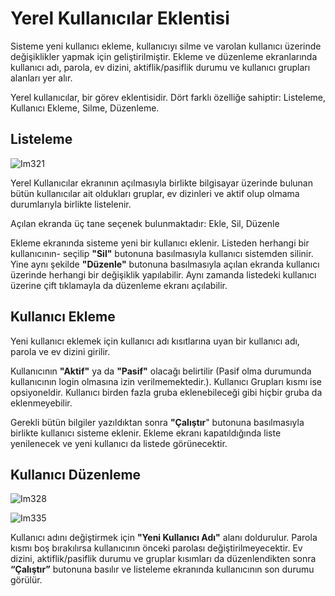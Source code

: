 # Yerel Kullanıcılar Eklentisi

Sisteme yeni kullanıcı ekleme, kullanıcıyı silme ve varolan kullanıcı üzerinde değişiklikler yapmak için geliştirilmiştir. Ekleme ve düzenleme ekranlarında kullanıcı adı, parola, ev dizini, aktiflik/pasiflik durumu ve kullanıcı grupları alanları yer alır.

Yerel kullanıcılar, bir görev eklentisidir. Dört farklı özelliğe sahiptir: Listeleme, Kullanıcı Ekleme, Silme, Düzenleme.

## Listeleme

![Im321](images/Im321)

Yerel Kullanıcılar ekranının açılmasıyla birlikte bilgisayar üzerinde bulunan bütün kullanıcılar ait oldukları gruplar, ev dizinleri ve aktif olup olmama durumlarıyla birlikte listelenir.

Açılan ekranda üç tane seçenek bulunmaktadır: Ekle, Sil, Düzenle

Ekleme ekranında sisteme yeni bir kullanıcı eklenir. Listeden herhangi bir kullanıcının- seçilip **"Sil"** butonuna basılmasıyla kullanıcı sistemden silinir. Yine aynı şekilde **"Düzenle"** butonuna basılmasıyla açılan ekranda kullanıcı üzerinde herhangi bir değişiklik yapılabilir. Aynı zamanda listedeki kullanıcı üzerine çift tıklamayla da düzenleme ekranı açılabilir.

## Kullanıcı Ekleme

Yeni kullanıcı eklemek için kullanıcı adı kısıtlarına uyan bir kullanıcı adı, parola ve ev dizini girilir.

Kullanıcının **"Aktif"** ya da **"Pasif"** olacağı belirtilir (Pasif olma durumunda kullanıcının login olmasına izin verilmemektedir.). Kullanıcı Grupları kısmı ise opsiyoneldir. Kullanıcı birden fazla gruba eklenebileceği gibi hiçbir gruba da eklenmeyebilir.

Gerekli bütün bilgiler yazıldıktan sonra **"Çalıştır**" butonuna basılmasıyla   birlikte kullanıcı sisteme eklenir. Ekleme ekranı kapatıldığında liste yenilenecek ve yeni kullanıcı da listede görünecektir.

## Kullanıcı Düzenleme

![Im328](images/Im328)

![Im335](images/Im335)

Kullanıcı adını değiştirmek için **"Yeni Kullanıcı Adı"** alanı doldurulur. Parola kısmı boş bırakılırsa kullanıcının önceki parolası değiştirilmeyecektir. Ev dizini, aktiflik/pasiflik durumu ve gruplar kısımları da düzenlendikten sonra **“Çalıştır”** butonuna basılır ve listeleme ekranında kullanıcının son durumu görülür.
